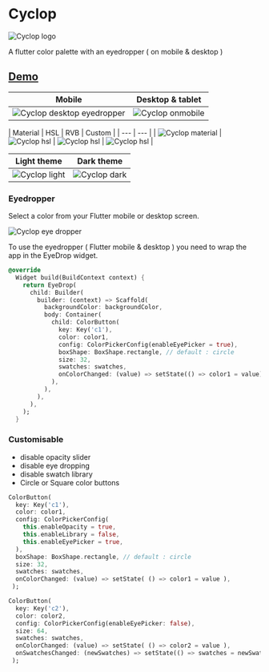 # Cyclop

![Cyclop logo](https://github.com/rxlabz/paco/raw/master/assets/cyclop_banner.png)

A flutter color palette with an eyedropper ( on mobile & desktop )

## [Demo](https://rxlabz.github.io/paco/)

| Mobile | Desktop & tablet |
| --- | --- |
| ![Cyclop desktop eyedropper](assets/cyclop.gif) | ![Cyclop onmobile](assets/pacomob.gif) |


| Material | HSL | RVB | Custom |
| --- | --- |
| ![Cyclop material](assets/cyclop_material.png) | ![Cyclop hsl](assets/cyclop_hsl.png) | ![Cyclop hsl](assets/cyclop_rvb.png) | ![Cyclop hsl](assets/cyclop_custom.png) |



| Light theme | Dark theme |
| --- | --- |
| ![Cyclop light](assets/cyclop_hsl.png) | ![Cyclop dark](assets/cyclop_dark.png) |


### Eyedropper

Select a color from your Flutter mobile or desktop screen.

![Cyclop eye dropper](assets/paco_eyedropper.png) 

To use the eyedropper ( Flutter mobile & desktop ) you need to wrap the app in the EyeDrop widget.

```dart
@override
  Widget build(BuildContext context) {
    return EyeDrop(
      child: Builder(
        builder: (context) => Scaffold(
          backgroundColor: backgroundColor,
          body: Container(
            child: ColorButton(
              key: Key('c1'),
              color: color1,
              config: ColorPickerConfig(enableEyePicker = true),
              boxShape: BoxShape.rectangle, // default : circle
              size: 32,
              swatches: swatches,
              onColorChanged: (value) => setState(() => color1 = value),
            ),
          ),
        ),
      ),
    );
  }
```

### Customisable

- disable opacity slider
- disable eye dropping 
- disable swatch library
- Circle or Square color buttons

```dart
ColorButton(
  key: Key('c1'),
  color: color1,
  config: ColorPickerConfig(
    this.enableOpacity = true,
    this.enableLibrary = false,
    this.enableEyePicker = true,
  ),
  boxShape: BoxShape.rectangle, // default : circle
  size: 32,
  swatches: swatches,
  onColorChanged: (value) => setState( () => color1 = value ),
 );

ColorButton(
  key: Key('c2'),
  color: color2,
  config: ColorPickerConfig(enableEyePicker: false),
  size: 64,
  swatches: swatches,
  onColorChanged: (value) => setState( () => color2 = value ),
  onSwatchesChanged: (newSwatches) => setState(() => swatches = newSwatches),
 );
```








